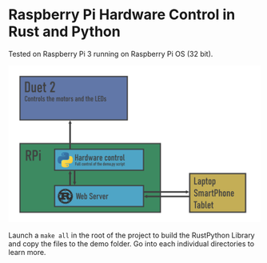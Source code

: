 # Raspberry Pi Hardware Control in Rust and Python

Tested on Raspberry Pi 3 running on Raspberry Pi OS (32 bit).

![Smarphone Screenshot](Documentation/architecture.png)

Launch a `make all` in the root of the project to build the RustPython Library and copy the files to the demo folder. Go into each individual directories to learn more. 

